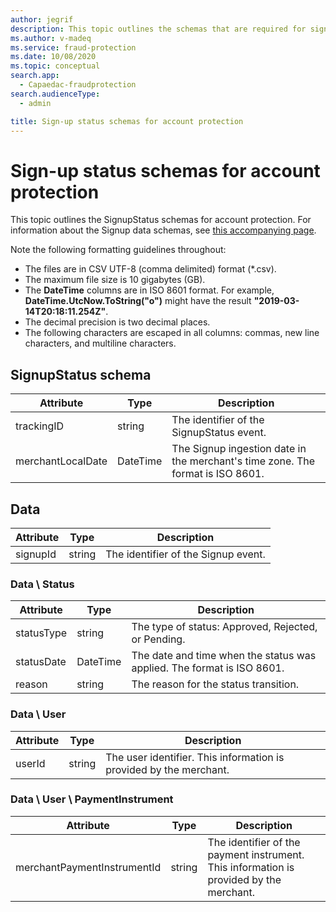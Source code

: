 ```yaml
---
author: jegrif
description: This topic outlines the schemas that are required for signup status under account creation assessment.
ms.author: v-madeq
ms.service: fraud-protection
ms.date: 10/08/2020
ms.topic: conceptual
search.app: 
  - Capaedac-fraudprotection
search.audienceType:
  - admin

title: Sign-up status schemas for account protection
---
```


# Sign-up status schemas for account protection

This topic outlines the SignupStatus schemas for account protection. For information about the Signup data schemas, see [this accompanying page](signup-schema.md).

Note the following formatting guidelines throughout:

- The files are in CSV UTF-8 (comma delimited) format (\*.csv).
- The maximum file size is 10 gigabytes (GB).
- The **DateTime** columns are in ISO 8601 format. For example, **DateTime.UtcNow.ToString("o")** might have the result **"2019-03-14T20:18:11.254Z"**.
- The decimal precision is two decimal places.
- The following characters are escaped in all columns: commas, new line characters, and multiline characters.

## SignupStatus schema

| Attribute | Type | Description |
| --- | --- | --- |
| trackingID | string | The identifier of the SignupStatus event. |
| merchantLocalDate | DateTime | The Signup ingestion date in the merchant's time zone. The format is ISO 8601. |

## Data

| Attribute | Type | Description |
| --- | --- | --- |
| signupId | string | The identifier of the Signup event. |

### Data \ Status

| Attribute | Type | Description |
| --- | --- | --- |
| statusType | string | The type of status: Approved, Rejected, or Pending. |
| statusDate | DateTime | The date and time when the status was applied. The format is ISO 8601. |
| reason | string | The reason for the status transition. |

### Data \ User

| Attribute | Type | Description |
| --- | --- | --- |
| userId | string | The user identifier. This information is provided by the merchant. |

### Data \ User \ PaymentInstrument

| Attribute | Type | Description |
| --- | --- | --- |
| merchantPaymentInstrumentId | string | The identifier of the payment instrument. This information is provided by the merchant. |
